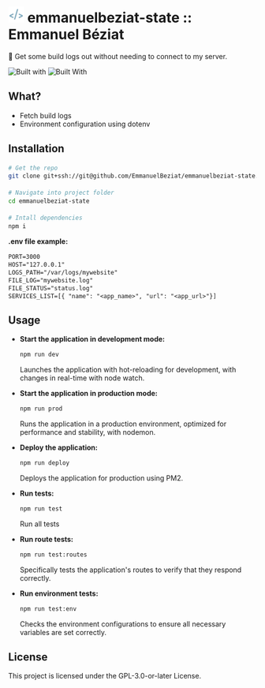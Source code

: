 # ![Emmanuel Béziat Logo](public/favicons/favicon-32x32.png) emmanuelbeziat-state :: Emmanuel Béziat

🔔 Get some build logs out without needing to connect to my server.

![Built with](https://img.shields.io/badge/built_with-fastify-blue.svg?style=flat) ![Built With](https://img.shields.io/badge/built_with-nunjucks-green.svg?style=flat
)

## What?

- Fetch build logs
- Environment configuration using dotenv


## Installation

```bash
# Get the repo
git clone git+ssh://git@github.com/EmmanuelBeziat/emmanuelbeziat-state.git

# Navigate into project folder
cd emmanuelbeziat-state

# Intall dependencies
npm i
```

**.env file example:**

```env
PORT=3000
HOST="127.0.0.1"
LOGS_PATH="/var/logs/mywebsite"
FILE_LOG="mywebsite.log"
FILE_STATUS="status.log"
SERVICES_LIST=[{ "name": "<app_name>", "url": "<app_url>"}]
```


## Usage

- **Start the application in development mode:**
  ```bash
  npm run dev
  ```
  Launches the application with hot-reloading for development, with changes in real-time with node watch.

- **Start the application in production mode:**
  ```bash
  npm run prod
  ```
  Runs the application in a production environment, optimized for performance and stability, with nodemon.

- **Deploy the application:**
  ```bash
  npm run deploy
  ```
  Deploys the application for production using PM2.

- **Run tests:**
  ```bash
  npm run test
  ```
  Run all tests

- **Run route tests:**
  ```bash
  npm run test:routes
  ```
  Specifically tests the application's routes to verify that they respond correctly.

- **Run environment tests:**
  ```bash
  npm run test:env
  ```
	Checks the environment configurations to ensure all necessary variables are set correctly.

## License

This project is licensed under the GPL-3.0-or-later License.
